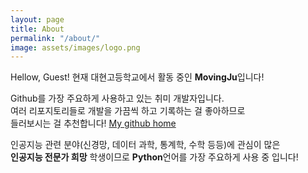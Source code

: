 ```yaml
---
layout: page
title: About
permalink: "/about/"
image: assets/images/logo.png
---
```


Hellow, Guest! 현재 대현고등학교에서 활동 중인 **MovingJu**입니다!

Github를 가장 주요하게 사용하고 있는 취미 개발자입니다.
<br>여러 리포지토리들로 개발을 가끔씩 하고 기록하는 걸 좋아하므로 
<br>들러보시는 걸 추천합니다! [My github home](https://github.com/MovingJu)

인공지능 관련 분야(신경망, 데이터 과학, 통계학, 수학 등등)에 관심이 많은 
<br>**인공지능 전문가 희망** 학생이므로 **Python**언어를 가장 주요하게 사용 중 입니다!